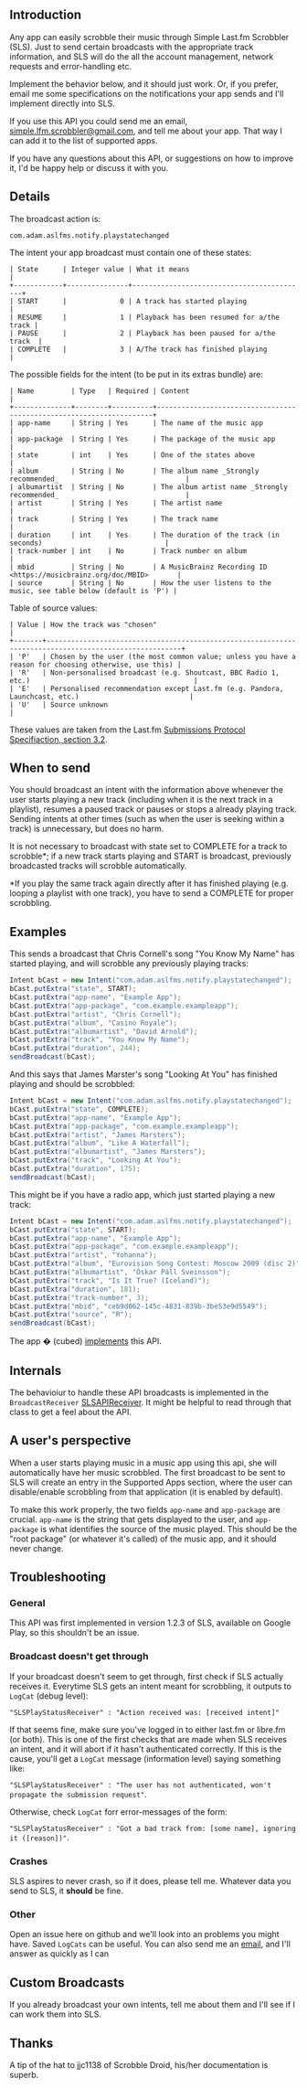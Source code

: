## Introduction

Any app can easily scrobble their music through Simple Last.fm Scrobbler (SLS). Just to send certain broadcasts with the appropriate track information, and SLS will do the all the account management, network requests and error-handling etc.

Implement the behavior below, and it should just work. Or, if you prefer, email me some specifications on the notifications your app sends and I'll implement directly into SLS.

If you use this API you could send me an email, [simple.lfm.scrobbler@gmail.com](mailto:simple.lfm.scrobbler@gmail.com), and tell me about your app. That way I can add it to the list of supported apps.

If you have any questions about this API, or suggestions on how to improve it, I'd be happy help or discuss it with you.

## Details

The broadcast action is:

`com.adam.aslfms.notify.playstatechanged`

The intent your app broadcast must contain one of these states:

    | State      | Integer value | What it means                             |
    +------------+---------------+-------------------------------------------+
    | START      |             0 | A track has started playing               |
    | RESUME     |             1 | Playback has been resumed for a/the track |
    | PAUSE      |             2 | Playback has been paused for a/the track  |
    | COMPLETE   |             3 | A/The track has finished playing          |

The possible fields for the intent (to be put in its extras bundle) are:

    | Name         | Type   | Required | Content                                                             |
    +--------------+--------+----------+---------------------------------------------------------------------+
    | app-name     | String | Yes      | The name of the music app                                           |
    | app-package  | String | Yes      | The package of the music app                                        |
    | state        | int    | Yes      | One of the states above                                             |
    | album        | String | No       | The album name _Strongly recommended_                               |
    | albumartist  | String | No       | The album artist name _Strongly recommended_                               |
    | artist       | String | Yes      | The artist name                                                     |
    | track        | String | Yes      | The track name                                                      |
    | duration     | int    | Yes      | The duration of the track (in seconds)                              |
    | track-number | int    | No       | Track number on album                                               |
    | mbid         | String | No       | A MusicBrainz Recording ID <https://musicbrainz.org/doc/MBID>       |
    | source       | String | No       | How the user listens to the music, see table below (default is 'P') |

Table of source values:

    | Value | How the track was "chosen"                                                                            |
    +-------+-------------------------------------------------------------------------------------------------------+
    | 'P'   | Chosen by the user (the most common value; unless you have a reason for choosing otherwise, use this) |
    | 'R'   | Non-personalised broadcast (e.g. Shoutcast, BBC Radio 1, etc.)                                        |
    | 'E'   | Personalised recommendation except Last.fm (e.g. Pandora, Launchcast, etc.)                           |
    | 'U'   | Source unknown                                                                                        |

These values are taken from the Last.fm [Submissions Protocol Specifiaction, section 3.2](http://www.last.fm/api/submissions#3.2).

## When to send

You should broadcast an intent with the information above whenever the user starts playing a new track (including when it is the next track in a playlist), resumes a paused track or pauses or stops a already playing track. Sending intents at other times (such as when the user is seeking within a track) is unnecessary, but does no harm.

It is not necessary to broadcast with state set to COMPLETE for a track to scrobble*; if a new track starts playing and START is broadcast, previously broadcasted tracks will scrobble automatically.

*If you play the same track again directly after it has finished playing (e.g. looping a playlist with one track), you have to send a COMPLETE for proper scrobbling.

## Examples

This sends a broadcast that Chris Cornell's song "You Know My Name" has started playing, and will scrobble any previously playing tracks:

~~~ java
Intent bCast = new Intent("com.adam.aslfms.notify.playstatechanged");
bCast.putExtra("state", START);
bCast.putExtra("app-name", "Example App");
bCast.putExtra("app-package", "com.example.exampleapp");
bCast.putExtra("artist", "Chris Cornell");
bCast.putExtra("album", "Casino Royale");
bCast.putExtra("albumartist", "David Arnold");
bCast.putExtra("track", "You Know My Name");
bCast.putExtra("duration", 244);
sendBroadcast(bCast);
~~~

And this says that James Marster's song "Looking At You" has finished playing and should be scrobbled:

~~~ java
Intent bCast = new Intent("com.adam.aslfms.notify.playstatechanged");
bCast.putExtra("state", COMPLETE);
bCast.putExtra("app-name", "Example App");
bCast.putExtra("app-package", "com.example.exampleapp");
bCast.putExtra("artist", "James Marsters");
bCast.putExtra("album", "Like A Waterfall");
bCast.putExtra("albumartist", "James Marsters");
bCast.putExtra("track", "Looking At You");
bCast.putExtra("duration", 175);
sendBroadcast(bCast);
~~~

This might be if you have a radio app, which just started playing a new track:

~~~ java
Intent bCast = new Intent("com.adam.aslfms.notify.playstatechanged");
bCast.putExtra("state", START);
bCast.putExtra("app-name", "Example App");
bCast.putExtra("app-package", "com.example.exampleapp");
bCast.putExtra("artist", "Yohanna");
bCast.putExtra("album", "Eurovision Song Contest: Moscow 2009 (disc 2)");
bCast.putExtra("albumartist", "Óskar Páll Sveinsson");
bCast.putExtra("track", "Is It True? (Iceland)");
bCast.putExtra("duration", 181);
bCast.putExtra("track-number", 3);
bCast.putExtra("mbid", "ceb9d062-145c-4831-839b-3be53e9d5549");
bCast.putExtra("source", "R");
sendBroadcast(bCast);
~~~

The app � (cubed) [implements](http://github.com/fabrantes/rockonnggl/blob/master/src/org/abrantix/rockon/rockonnggl/RockOnNextGenService.java) this API.

## Internals

The behavioiur to handle these API broadcasts is implemented in the `BroadcastReceiver` [SLSAPIReceiver](https://github.com/simple-last-fm-scrobbler/sls/blob/master/src/com/adam/aslfms/receiver/SLSAPIReceiver.java). It might be helpful to read through that class to get a feel about the API.

## A user's perspective

When a user starts playing music in a music app using this api, she will automatically have her music scrobbled. The first broadcast to be sent to SLS will create an entry in the Supported Apps section, where the user can disable/enable scrobbling from that application (it is enabled by default).

To make this work properly, the two fields `app-name` and `app-package` are crucial. `app-name` is the string that gets displayed to the user, and `app-package` is what identifies the source of the music played. This should be the "root package" (or whatever it's called) of the music app, and it should never change.

## Troubleshooting

### General

This API was first implemented in version 1.2.3 of SLS, available on Google Play, so this shouldn't be an issue.

### Broadcast doesn't get through

If your broadcast doesn't seem to get through, first check if SLS actually receives it. Everytime SLS gets an intent meant for scrobbling, it outputs to `LogCat` (debug level):

`"SLSPlayStatusReceiver" : "Action received was: [received intent]"`

If that seems fine, make sure you've logged in to either last.fm or libre.fm (or both). This is one of the first checks that are made when SLS receives an intent, and it will abort if it hasn't authenticated correctly. If this is the cause, you'll get a `LogCat` message (information level) saying something like:

`"SLSPlayStatusReceiver" : "The user has not authenticated, won't propagate the submission request"`.

Otherwise, check `LogCat` forr error-messages of the form:

`"SLSPlayStatusReceiver" : "Got a bad track from: [some name], ignoring it ([reason])"`.

### Crashes

SLS aspires to never crash, so if it does, please tell me. Whatever data you send to SLS, it **should** be fine.

### Other

Open an issue here on github and we'll look into an problems you might have. Saved `LogCats` can be useful. You can also send me an [email](mailto:simple.lfm.scrobbler@gmail.com ), and I'll answer as quickly as I can

## Custom Broadcasts

If you already broadcast your own intents, tell me about them and I'll see if I can work them into SLS.

## Thanks

A tip of the hat to jjc1138 of Scrobble Droid, his/her documentation is superb.
